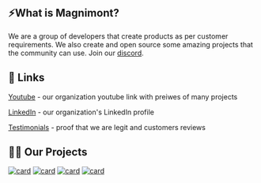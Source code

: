 ## ⚡What is Magnimont?
We are a group of developers that create products as per customer requirements. We also create and open source some amazing projects that the community can use.
Join our [discord](https://discord.gg/magnimont-876113814314164256).

## 🔗 Links
[Youtube](https://www.youtube.com/@Magnimont/videos) - our organization youtube link with preiwes of many projects

[LinkedIn](https://www.linkedin.com/company/magnimont/) - our organization's LinkedIn profile

[Testimonials](https://www.trustpilot.com/review/noerror.studio) - proof that we are legit and customers reviews

## 👩‍💻 Our Projects
[![card](https://github-readme-stats.vercel.app/api/pin/?username=Magnimont&repo=Nexus&theme=dark&show_icons=true&icon_color=FFFFFF&include_all_commits=true&layout=compact&border_radius=15)](https://github.com/Magnimont/Nexus)
[![card](https://github-readme-stats.vercel.app/api/pin/?username=Magnimont&repo=Mikuni-Website&theme=dark&show_icons=true&icon_color=FFFFFF&include_all_commits=true&layout=compact&border_radius=15)](https://github.com/Magnimont/Mikuni-Website)
[![card](https://github-readme-stats.vercel.app/api/pin/?username=Magnimont&repo=UniqueCord&theme=dark&show_icons=true&icon_color=FFFFFF&include_all_commits=true&layout=compact&border_radius=15)](https://github.com/Magnimont/UniqueCord)
[![card](https://github-readme-stats.vercel.app/api/pin/?username=Magnimont&repo=Forum&theme=dark&show_icons=true&icon_color=FFFFFF&include_all_commits=true&layout=compact&border_radius=15)](https://github.com/Magnimont/Forum)
